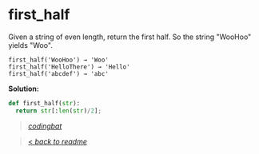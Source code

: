 # first_half

Given a string of even length, return the first half. So the string "WooHoo" yields "Woo".

```
first_half('WooHoo') → 'Woo'
first_half('HelloThere') → 'Hello'
first_half('abcdef') → 'abc'
```

**Solution:**

```python
def first_half(str):
  return str[:len(str)/2];
```

> _[codingbat](https://codingbat.com/prob/p107010)_

> [< _back to readme_](FINDREPLACEREADME)